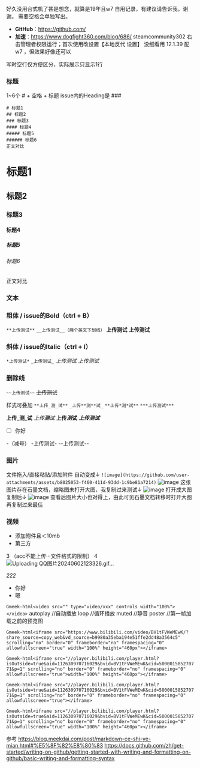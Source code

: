 好久没用台式机了甚是想念，就算是19年且w7
自用记录，有建议请告诉我，谢谢。
需要空格会单独写出。

- **GitHub**：https://github.com/
- **加速**：https://www.dogfight360.com/blog/686/
 steamcommunity302 
右击管理者权限运行；首次使用改设置【本地反代 设置】
没细看用 12.1.39 配 w7 ，但效果好像还可以

写时空行仅方便区分，实际展示只显示1行

### 标题
1~6个 # + 空格 + 标题
issue内的Heading是 ###
```
# 标题1
## 标题2
### 标题3
#### 标题4
##### 标题5
###### 标题6
正文对比
```
# 标题1
## 标题2
### 标题3
#### 标题4
##### 标题5
###### 标题6
正文对比

### 文本

### 粗体 / issue的Bold（ctrl + B）
`**上传测试**`
`__上传测试__（两个英文下划线）`
**上传测试**
__上传测试__

### 斜体 / issue的Italic（ctrl + I）
`*上传测试*`
`_上传测试_`
*上传测试*
_上传测试_

### 删除线 
`~~上传测试~~`
~~上传测试~~

样式可叠加
`**上传_测_试**`
`_上传**测**试_`
`**上传*测*试**`
`***上传测试***`

**上传_测_试**
_上传**测**试_
**上传*测*试**
***上传测试***
- [ ] 你好

-（减号）
-上传测试-
--上传测试--


### 图片
文件拖入/直接粘贴/添加附件
自动变成↓
`![image](https://github.com/user-attachments/assets/b8025053-f460-411d-93dd-1c9be81a7214)`
![image](https://github.com/user-attachments/assets/b8025053-f460-411d-93dd-1c9be81a7214)
这张图片存在石墨文档，缩略图未打开大图，我复制过来测试↓
![image](https://github.com/user-attachments/assets/7e73e3ea-86b0-49df-872b-9ecf5836450b)
打开成大图复制后↓
![image](https://github.com/user-attachments/assets/0b67d47e-ec63-4e11-8a6f-84b3e986fc4b)
查看后图片大小也对得上，由此可见石墨文档转移时打开大图再复制过来最佳


### 视频

- 添加附件且＜10mb
- 第三方


3
（acc不能上传···文件格式的限制）
4
![Uploading QQ图片20240602123326.gif…]()

_222_

- 你好
- 嗯

`Gmeek-html<video src="" type="video/xxx" controls width="100%"></video>`
autoplay //自动播放
loop //循环播放
muted //静音
poster //第一帧加载之前的预览图

`Gmeek-html<iframe src="https://www.bilibili.com/video/BV1tFVWeMEwK/?share_source=copy_web&vd_source=b9980a35eba194e51ffe2dd48a3564c5" scrolling="no" border="0" frameborder="no" framespacing="0" allowfullscreen="true" width="100%" height="460px"></iframe>`

`Gmeek-html<iframe src="//player.bilibili.com/player.html?isOutside=true&aid=112630970716029&bvid=BV1tFVWeMEwK&cid=500001585270771&p=1" scrolling="no" border="0" frameborder="no" framespacing="0" allowfullscreen="true">width="100%" height="460px"></iframe>`

`Gmeek-html<iframe src="//player.bilibili.com/player.html?isOutside=true&aid=112630970716029&bvid=BV1tFVWeMEwK&cid=500001585270771&p=1" scrolling="no" border="0" frameborder="no" framespacing="0" allowfullscreen="true"></iframe>`

`Gmeek-html<iframe src="//player.bilibili.com/player.html?isOutside=true&aid=112630970716029&bvid=BV1tFVWeMEwK&cid=500001585270771&p=1" scrolling="no" border="0" frameborder="no" framespacing="0" allowfullscreen="true" width="100%" height="460px"></iframe>`

参考
https://blog.meekdai.com/post/markdown-ce-shi-ye-mian.html#%E5%8F%82%E8%80%83
https://docs.github.com/zh/get-started/writing-on-github/getting-started-with-writing-and-formatting-on-github/basic-writing-and-formatting-syntax
